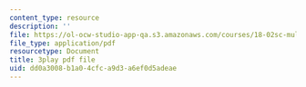 ```yaml
---
content_type: resource
description: ''
file: https://ol-ocw-studio-app-qa.s3.amazonaws.com/courses/18-02sc-multivariable-calculus-fall-2010/dd0a3008b1a04cfca9d3a6ef0d5adeae_6paZkmBMZwQ.pdf
file_type: application/pdf
resourcetype: Document
title: 3play pdf file
uid: dd0a3008-b1a0-4cfc-a9d3-a6ef0d5adeae
---
```

